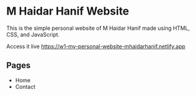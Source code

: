 # M Haidar Hanif Website

This is the simple personal website of M Haidar Hanif made using HTML, CSS, and JavaScript.

Access it live <https://w1-my-personal-website-mhaidarhanif.netlify.app>

## Pages

- Home
- Contact
